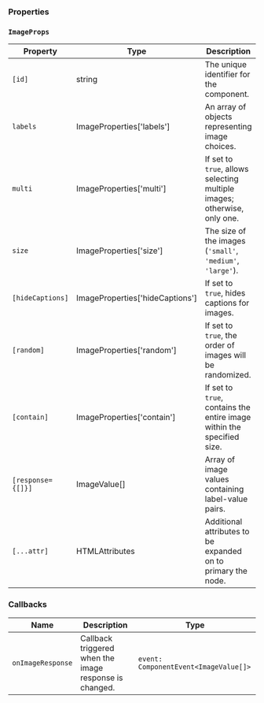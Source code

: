 ### Properties

### `ImageProps`

| Property          | Type                            | Description                                                              |
| ----------------- | ------------------------------- | ------------------------------------------------------------------------ |
| `[id]`            | string                          | The unique identifier for the component.                                 |
| `labels`          | ImageProperties['labels']       | An array of objects representing image choices.                          |
| `multi`           | ImageProperties['multi']        | If set to `true`, allows selecting multiple images; otherwise, only one. |
| `size`            | ImageProperties['size']         | The size of the images (`'small'`, `'medium'`, `'large'`).               |
| `[hideCaptions]`  | ImageProperties['hideCaptions'] | If set to `true`, hides captions for images.                             |
| `[random]`        | ImageProperties['random']       | If set to `true`, the order of images will be randomized.                |
| `[contain]`       | ImageProperties['contain']      | If set to `true`, contains the entire image within the specified size.   |
| `[response={[]}]` | ImageValue[]                    | Array of image values containing label-value pairs.                      |
| `[...attr] `      | HTMLAttributes<HTMLFormElement> | Additional attributes to be expanded on to primary the node.                            |

### Callbacks

| Name              | Description                                            | Type                                  |
| ----------------- | ------------------------------------------------------ | ------------------------------------- |
| `onImageResponse` | Callback triggered when the image response is changed. | `event: ComponentEvent<ImageValue[]>` |
